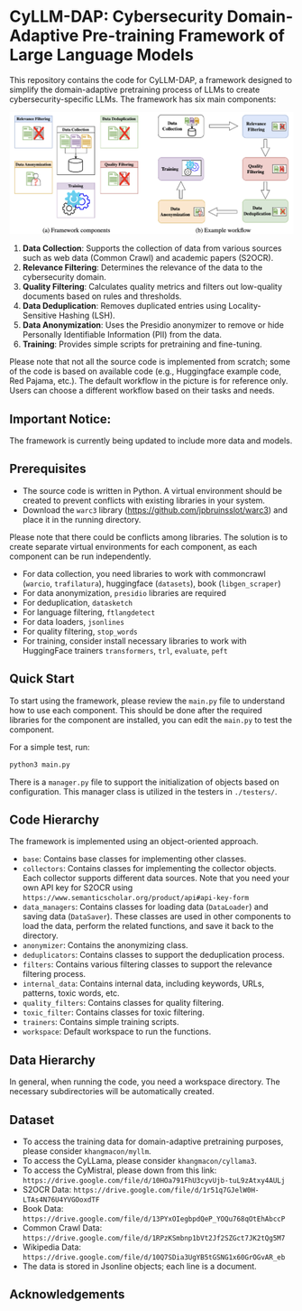 # CyLLM-DAP: Cybersecurity Domain-Adaptive Pre-training Framework of Large Language Models

This repository contains the code for CyLLM-DAP, a framework designed to simplify the domain-adaptive pretraining process of LLMs to create cybersecurity-specific LLMs. The framework has six main components:

![plot](./graphics/component.png)

1. **Data Collection**: Supports the collection of data from various sources such as web data (Common Crawl) and academic papers (S2OCR).
2. **Relevance Filtering**: Determines the relevance of the data to the cybersecurity domain.
3. **Quality Filtering**: Calculates quality metrics and filters out low-quality documents based on rules and thresholds.
4. **Data Deduplication**: Removes duplicated entries using Locality-Sensitive Hashing (LSH).
5. **Data Anonymization**: Uses the Presidio anonymizer to remove or hide Personally Identifiable Information (PII) from the data.
6. **Training**: Provides simple scripts for pretraining and fine-tuning.

Please note that not all the source code is implemented from scratch; some of the code is based on available code (e.g., Huggingface example code, Red Pajama, etc.). The default workflow in the picture is for reference only. Users can choose a different workflow based on their tasks and needs.
## Important Notice:

The framework is currently being updated to include more data and models. 

## Prerequisites

- The source code is written in Python. A virtual environment should be created to prevent conflicts with existing libraries in your system.
- Download the `warc3` library (https://github.com/jpbruinsslot/warc3) and place it in the running directory.

Please note that there could be conflicts among libraries. The solution is to create separate virtual environments for each component, as each component can be run independently.
- For data collection, you need libraries to work with commoncrawl (`warcio`, `trafilatura`), huggingface (`datasets`), book (`libgen_scraper`)
- For data anonymization, `presidio` libraries are required
- For deduplication, `datasketch`
- For language filtering, `ftlangdetect`
- For data loaders, `jsonlines`
- For quality filtering, `stop_words`
- For training, consider install necessary libraries to work with HuggingFace trainers `transformers`, `trl`, `evaluate`, `peft`
## Quick Start

To start using the framework, please review the `main.py` file to understand how to use each component.
This should be done after the required libraries for the component are installed, you can edit the `main.py` to test the component.

For a simple test, run:
```bash
python3 main.py
```

There is a `manager.py` file to support the initialization of objects based on configuration. This manager class is utilized in the testers in `./testers/`.

## Code Hierarchy

The framework is implemented using an object-oriented approach.

- `base`: Contains base classes for implementing other classes.
- `collectors`: Contains classes for implementing the collector objects. Each collector supports different data sources. Note that you need your own API key for S2OCR using `https://www.semanticscholar.org/product/api#api-key-form`
- `data_managers`: Contains classes for loading data (`DataLoader`) and saving data (`DataSaver`). These classes are used in other components to load the data, perform the related functions, and save it back to the directory.
- `anonymizer`: Contains the anonymizing class. 
- `deduplicators`: Contains classes to support the deduplication process. 
- `filters`: Contains various filtering classes to support the relevance filtering process.
- `internal_data`: Contains internal data, including keywords, URLs, patterns, toxic words, etc.
- `quality_filters`: Contains classes for quality filtering.
- `toxic_filter`: Contains classes for toxic filtering.
- `trainers`: Contains simple training scripts.
- `workspace`: Default workspace to run the functions.


## Data Hierarchy

In general, when running the code, you need a workspace directory. The necessary subdirectories will be automatically created.

## Dataset

- To access the training data for domain-adaptive pretraining purposes, please consider `khangmacon/myllm`. 
- To access the CyLLama, please consider `khangmacon/cyllama3`.
- To access the CyMistral, please down from this link: `https://drive.google.com/file/d/10HOa791FhU3cyvUjb-tuL9zAtxy4AULj`
- S2OCR Data: `https://drive.google.com/file/d/1r51q7GJelW0H-LTAs4N76U4YVGOoxdTF`
- Book Data: `https://drive.google.com/file/d/13PYxOIegbpdQeP_YOQu768qOtEhAbccP`
- Common Crawl Data: `https://drive.google.com/file/d/1RPzKSmbnp1bVt2Jf2SZGct7JK2tQg5M7`
- Wikipedia Data: `https://drive.google.com/file/d/10Q7SDia3UgYB5tGSNG1x60GrOGvAR_eb`
- The data is stored in Jsonline objects; each line is a document.
## Acknowledgements

